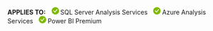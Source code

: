 **APPLIES TO:** ![yes](media/yes.png)SQL Server Analysis Services ![yes](media/yes.png)Azure Analysis Services ![yes](media/yes.png)Power BI Premium